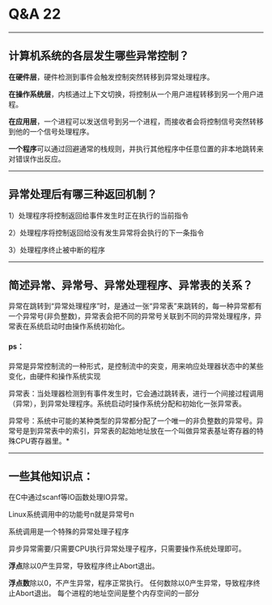 # Q&A 22
---
## **计算机系统的各层发生哪些异常控制？**

**在硬件层**，硬件检测到事件会触发控制突然转移到异常处理程序。

**在操作系统层**，内核通过上下文切换，将控制从一个用户进程转移到另一个用户进程。

**在应用层**，一个进程可以发送信号到另一个进程，而接收者会将控制信号突然转移到他的一个信号处理程序。

**一个程序**可以通过回避通常的栈规则，并执行其他程序中任意位置的非本地跳转来对错误作出反应。

---

## **异常处理后有哪三种返回机制？**

1）处理程序将控制返回给事件发生时正在执行的当前指令

2）处理程序将控制返回给没有发生异常将会执行的下一条指令

3）处理程序终止被中断的程序

---

## **简述异常、异常号、异常处理程序、异常表的关系？**


异常在跳转到“异常处理程序”时，是通过一张“异常表”来跳转的，每一种异常都有一个异常号(非负整数)，异常表会把不同的异常号关联到不同的异常处理程序，异常表在系统启动时由操作系统初始化。

#### ps：
异常是异常控制流的一种形式，是控制流中的突变，用来响应处理器状态中的某些变化，由硬件和操作系统实现

异常表：当处理器检测到有事件发生时，它会通过跳转表，进行一个间接过程调用（异常），到异常处理程序。系统启动时操作系统分配和初始化一张异常表。

异常号：系统中可能的某种类型的异常都分配了一个唯一的非负整数的异常号。异常号是到异常表中的索引，异常表的起始地址放在一个叫做异常表基址寄存器的特殊CPU寄存器里。*


---
## 一些其他知识点：

在C中通过scanf等IO函数处理IO异常。

Linux系统调用中的功能号n就是异常号n

系统调用是一个特殊的异常处理子程序

异步异常需要/只需要CPU执行异常处理子程序，只需要操作系统处理即可。

**浮点**除以0产生异常，导致程序终止Abort退出。

**浮点数**除以0，不产生异常，程序正常执行。
任何数除以0产生异常，导致程序终止Abort退出。
每个进程的地址空间是整个内存空间的一部分
